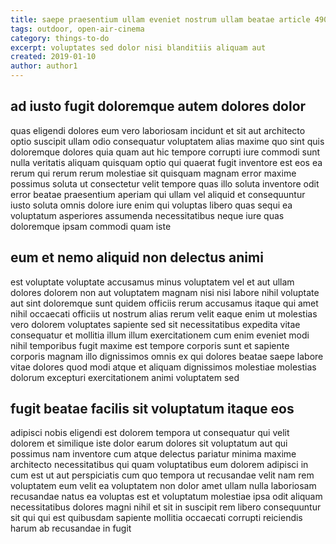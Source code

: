 ```yaml
---
title: saepe praesentium ullam eveniet nostrum ullam beatae article 4909
tags: outdoor, open-air-cinema
category: things-to-do
excerpt: voluptates sed dolor nisi blanditiis aliquam aut
created: 2019-01-10
author: author1
---
```


## ad iusto fugit doloremque autem dolores dolor

quas eligendi dolores eum vero laboriosam incidunt et sit aut architecto optio suscipit ullam odio consequatur voluptatem alias maxime quo sint quis doloremque dolores quia quam aut hic tempore corrupti iure commodi sunt nulla veritatis aliquam quisquam optio qui quaerat fugit inventore est eos ea rerum qui rerum rerum molestiae sit quisquam magnam error maxime possimus soluta ut consectetur velit tempore quas illo soluta inventore odit error beatae praesentium aperiam qui ullam vel aliquid et consequuntur iusto soluta omnis dolore iure enim qui voluptas libero quas sequi ea voluptatum asperiores assumenda necessitatibus neque iure quas doloremque ipsam commodi quam iste

## eum et nemo aliquid non delectus animi

est voluptate voluptate accusamus minus voluptatem vel et aut ullam dolores dolorem non aut voluptatem magnam nisi nisi labore nihil voluptate aut sint doloremque sunt quidem officiis rerum accusamus itaque qui amet nihil occaecati officiis ut nostrum alias rerum velit eaque enim ut molestias vero dolorem voluptates sapiente sed sit necessitatibus expedita vitae consequatur et mollitia illum illum exercitationem cum enim eveniet modi nihil temporibus fugit maxime est tempore corporis sunt et sapiente corporis magnam illo dignissimos omnis ex qui dolores beatae saepe labore vitae dolores quod modi atque et aliquam dignissimos molestiae molestias dolorum excepturi exercitationem animi voluptatem sed

## fugit beatae facilis sit voluptatum itaque eos

adipisci nobis eligendi est dolorem tempora ut consequatur qui velit dolorem et similique iste dolor earum dolores sit voluptatum aut qui possimus nam inventore cum atque delectus pariatur minima maxime architecto necessitatibus qui quam voluptatibus eum dolorem adipisci in cum est ut aut perspiciatis cum quo tempora ut recusandae velit nam rem voluptatem eum velit ea voluptatem non dolor amet ullam nulla laboriosam recusandae natus ea voluptas est et voluptatum molestiae ipsa odit aliquam necessitatibus dolores magni nihil et sit in suscipit rem libero consequuntur sit qui qui est quibusdam sapiente mollitia occaecati corrupti reiciendis harum ab recusandae in fugit
